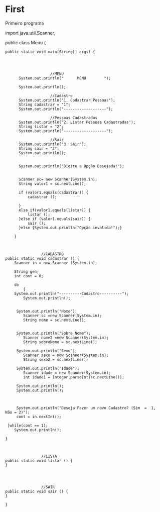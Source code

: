 # First
Primeiro programa


import java.util.Scanner;


public class Menu {
	
	public static void main(String[] args) {
		
	
		
		
						//MENU
		  System.out.println("		MENU		");
		  
		  System.out.println();
		  
		  				//Cadastro
		  System.out.println("1. Cadastrar Pessoas");
		  String cadastrar = "1";
		  System.out.println("-------------------");
		  
		  				//Pessoas Cadastradas
		  System.out.println("2. Listar Pessoas Cadastradas");
		  String listar = "2";
		  System.out.println("-------------------");
		  
		  				//Sair
		  System.out.println("3. Sair");
		  String sair = "3";
		  System.out.println();
		  
		  
		  System.out.println("Digite a Opção Desejada!");
		  
		  
		  Scanner sc= new Scanner(System.in);
		  String valor1 = sc.nextLine();
		
		  if (valor1.equals(cadastrar)) {
			  cadastrar ();
			  
		  }
		  else if(valor1.equals(listar)) {
			  listar ();
		  }else if (valor1.equals(sair)) {
			  sair ();
		  }else {System.out.println("Opção invalida!");}
		
		}
					
	
	
					//CADASTRO
	public static void cadastrar () {
		Scanner in = new Scanner (System.in);
		
		String gen;
		int cont = 0;
		
		do
			{
		System.out.println("----------Cadastro----------");
			System.out.println();
		
		
		 System.out.println("Nome");
		 	Scanner sc =new Scanner(System.in);
		 	String nome = sc.nextLine();
		 	
		 	
		 System.out.println("Sobre Nome");
		 	Scanner nome2 =new Scanner(System.in);
		 	String sobreNome = sc.nextLine();
		 	
		 System.out.println("Sexo");
		 	Scanner sexo = new Scanner(System.in);
		 	String sexo2 = sc.nextLine();
		 	
		 System.out.println("Idade");
		 	Scanner idade = new Scanner(System.in);
		 	int idade1 = Integer.parseInt(sc.nextLine());
		 	
		 System.out.println();	
		 System.out.println();	
		 
		
		 
		 System.out.println("Deseja Fazer um novo Cadastro? (Sim  =  1, Não = 2)");
		 cont = in.nextInt();
       
     }while(cont == 1);
		System.out.println();
		
	}
	
	
	
					//LISTA
	public static void listar () {
	}
	
	
	
	
					//SAIR
	public static void sair () {
	}
	
	}
